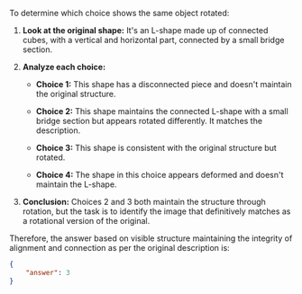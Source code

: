 To determine which choice shows the same object rotated:

1. **Look at the original shape:** It's an L-shape made up of connected cubes, with a vertical and horizontal part, connected by a small bridge section.

2. **Analyze each choice:**

   - **Choice 1:** This shape has a disconnected piece and doesn't maintain the original structure.
   
   - **Choice 2:** This shape maintains the connected L-shape with a small bridge section but appears rotated differently. It matches the description.
   
   - **Choice 3:** This shape is consistent with the original structure but rotated.
   
   - **Choice 4:** The shape in this choice appears deformed and doesn't maintain the L-shape.

3. **Conclusion:** Choices 2 and 3 both maintain the structure through rotation, but the task is to identify the image that definitively matches as a rotational version of the original.

Therefore, the answer based on visible structure maintaining the integrity of alignment and connection as per the original description is:

```json
{
    "answer": 3
}
```